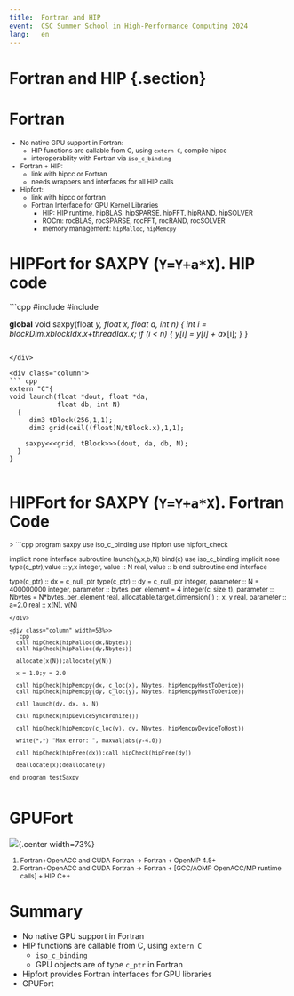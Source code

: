 ```yaml
---
title:  Fortran and HIP
event:  CSC Summer School in High-Performance Computing 2024
lang:   en
---
```



# Fortran and HIP {.section}

# Fortran
<small>
    
* No native GPU support in Fortran:
    - HIP functions are callable from C, using `extern C`, compile hipcc
    - interoperability with Fortran via `iso_c_binding` 
* Fortran + HIP:
    - link with  hipcc or Fortran
    - needs wrappers and interfaces for all HIP calls
* Hipfort:
    - link with hipcc or fortran
    - Fortran Interface for GPU Kernel Libraries
      - HIP: HIP runtime, hipBLAS, hipSPARSE, hipFFT, hipRAND, hipSOLVER
      - ROCm: rocBLAS, rocSPARSE, rocFFT, rocRAND, rocSOLVER
      - memory management: `hipMalloc`, `hipMemcpy`
    
</small>


# HIPFort for SAXPY (`Y=Y+a*X`). HIP code
<div class="column">
```cpp
#include <hip/hip_runtime.h>
#include <cstdio>

__global__ void saxpy(float *y, float *x, 
                      float a, int n)
{
    int i = blockDim.x*blockIdx.x+threadIdx.x;
    if (i < n) {
      y[i] = y[i] + a*x[i];
    }
}
``` 

</div>

<div class="column">
``` cpp
extern "C"{
void launch(float *dout, float *da, 
            float db, int N)
  {
     dim3 tBlock(256,1,1);
     dim3 grid(ceil((float)N/tBlock.x),1,1);
    
    saxpy<<<grid, tBlock>>>(dout, da, db, N);
  }
}
```
</div>

# HIPFort for SAXPY (`Y=Y+a*X`). Fortran Code
<small>
<div class="column" width=45%>>
```cpp
program saxpy
  use iso_c_binding
  use hipfort
  use hipfort_check

  implicit none
  interface
     subroutine launch(y,x,b,N) bind(c)
       use iso_c_binding
       implicit none
       type(c_ptr),value :: y,x
       integer, value :: N
       real, value :: b
     end subroutine
  end interface

  type(c_ptr) :: dx = c_null_ptr
  type(c_ptr) :: dy = c_null_ptr
  integer, parameter :: N = 400000000
  integer, parameter :: bytes_per_element = 4
  integer(c_size_t), parameter :: Nbytes = N*bytes_per_element
  real, allocatable,target,dimension(:) :: x, y
  real, parameter ::  a=2.0
  real :: x(N), y(N)

```
</div>

<div class="column" width=53%>>
```cpp
  call hipCheck(hipMalloc(dx,Nbytes))
  call hipCheck(hipMalloc(dy,Nbytes))

  allocate(x(N));allocate(y(N))

  x = 1.0;y = 2.0

  call hipCheck(hipMemcpy(dx, c_loc(x), Nbytes, hipMemcpyHostToDevice))
  call hipCheck(hipMemcpy(dy, c_loc(y), Nbytes, hipMemcpyHostToDevice))

  call launch(dy, dx, a, N)

  call hipCheck(hipDeviceSynchronize())

  call hipCheck(hipMemcpy(c_loc(y), dy, Nbytes, hipMemcpyDeviceToHost))

  write(*,*) "Max error: ", maxval(abs(y-4.0))

  call hipCheck(hipFree(dx));call hipCheck(hipFree(dy))

  deallocate(x);deallocate(y)

end program testSaxpy
```
</div>
</small>

# GPUFort
    
![](img/gpufort.png){.center width=73%}

<small>
    
1. Fortran+OpenACC and CUDA Fortran -> Fortran + OpenMP 4.5+
2. Fortran+OpenACC and CUDA Fortran -> Fortran + [GCC/AOMP OpenACC/MP runtime calls] + HIP C++
    
</small>
    


# Summary

* No native GPU support in Fortran
* HIP functions are callable from C, using `extern C`
  - `iso_c_binding` 
  - GPU objects are of type `c_ptr` in Fortran
* Hipfort provides Fortran interfaces for GPU libraries
* GPUFort 
